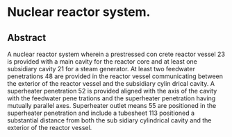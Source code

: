 # Nuclear reactor system.

## Abstract
A nuclear reactor system wherein a prestressed con crete reactor vessel 23 is provided with a main cavity for the reactor core and at least one subsidiary cavity 21 for a steam generator. At least two feedwater penetrations 48 are provided in the reactor vessel communicating between the exterior of the reactor vessel and the subsidiary cylin drical cavity. A superheater penetration 52 is provided aligned with the axis of the cavity with the feedwater pene trations and the superheater penetration having mutually parallel axes. Superheater outlet means 55 are positioned in the superheater penetration and include a tubesheet 113 positioned a substantial distance from both the sub sidiary cylindrical cavity and the exterior of the reactor vessel.